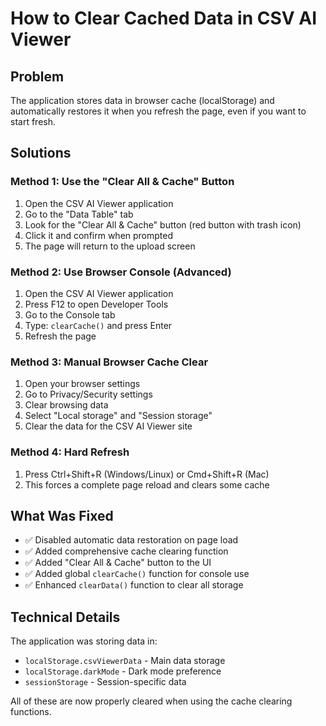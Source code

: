 # How to Clear Cached Data in CSV AI Viewer

## Problem
The application stores data in browser cache (localStorage) and automatically restores it when you refresh the page, even if you want to start fresh.

## Solutions

### Method 1: Use the "Clear All & Cache" Button
1. Open the CSV AI Viewer application
2. Go to the "Data Table" tab
3. Look for the "Clear All & Cache" button (red button with trash icon)
4. Click it and confirm when prompted
5. The page will return to the upload screen

### Method 2: Use Browser Console (Advanced)
1. Open the CSV AI Viewer application
2. Press F12 to open Developer Tools
3. Go to the Console tab
4. Type: `clearCache()` and press Enter
5. Refresh the page

### Method 3: Manual Browser Cache Clear
1. Open your browser settings
2. Go to Privacy/Security settings
3. Clear browsing data
4. Select "Local storage" and "Session storage"
5. Clear the data for the CSV AI Viewer site

### Method 4: Hard Refresh
1. Press Ctrl+Shift+R (Windows/Linux) or Cmd+Shift+R (Mac)
2. This forces a complete page reload and clears some cache

## What Was Fixed
- ✅ Disabled automatic data restoration on page load
- ✅ Added comprehensive cache clearing function
- ✅ Added "Clear All & Cache" button to the UI
- ✅ Added global `clearCache()` function for console use
- ✅ Enhanced `clearData()` function to clear all storage

## Technical Details
The application was storing data in:
- `localStorage.csvViewerData` - Main data storage
- `localStorage.darkMode` - Dark mode preference
- `sessionStorage` - Session-specific data

All of these are now properly cleared when using the cache clearing functions. 